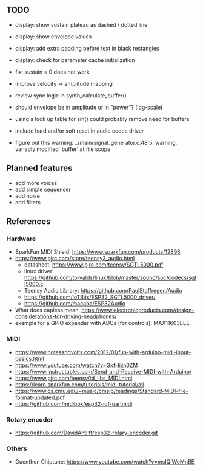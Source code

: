 ## TODO

- display: show sustain plateau as dashed / dotted line
- display: show envelope values
- display: add extra padding before text in black rectangles
- display: check for parameter cache initialization

- fix: sustain = 0 does not work
- improve velocity -> amplitude mapping

- review sync logic in synth_calculate_buffer()
- should envelope be in amplitude or in "power"? (log-scale)
- using a look up table for sin() could probably remove need for buffers
- include hard and/or soft reset in audio codec driver
- figure out this warning: ../main/signal_generator.c:48:5: warning: variably modified 'buffer' at file scope

## Planned features

- add more voices
- add simple sequencer
- add noise
- add filters

## References

### Hardware

- SparkFun MIDI Shield: https://www.sparkfun.com/products/12898
- https://www.pjrc.com/store/teensy3_audio.html
  - datasheet: https://www.pjrc.com/teensy/SGTL5000.pdf
  - linux driver: https://github.com/torvalds/linux/blob/master/sound/soc/codecs/sgtl5000.c
  - Teensy Audio Library: https://github.com/PaulStoffregen/Audio
  - https://github.com/IoTBits/ESP32_SGTL5000_driver/
  - https://github.com/macaba/ESP32Audio
- What does capless mean: https://www.electronicproducts.com/design-considerations-for-driving-headphones/
- example for a GPIO expander with ADCs (for controls): MAX11603EEE

### MIDI

- https://www.notesandvolts.com/2012/01/fun-with-arduino-midi-input-basics.html
- https://www.youtube.com/watch?v=GxfHijjn0ZM
- https://www.instructables.com/Send-and-Receive-MIDI-with-Arduino/
- https://www.pjrc.com/teensy/td_libs_MIDI.html
- https://learn.sparkfun.com/tutorials/midi-tutorial/all
- https://www.cs.cmu.edu/~music/cmsip/readings/Standard-MIDI-file-format-updated.pdf
- https://github.com/midibox/esp32-idf-uartmidi

### Rotary encoder

- https://github.com/DavidAntliff/esp32-rotary-encoder.git

### Others

- Guenther-Chiptune: https://www.youtube.com/watch?v=msIQIWeMnBE